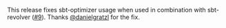This release fixes sbt-optimizer usage when used in combination with sbt-revolver ([#9](https://github.com/jrudolph/sbt-optimizer/pull/9)).
Thanks [@danielgratzl](https://github.com/danielgratzl) for the fix.